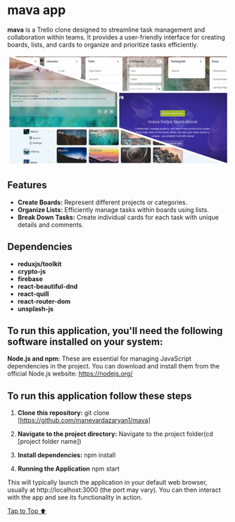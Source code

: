 <a id='top'></a>

<h1>mava app</h1>

<strong>mava</strong> is a Trello clone designed to streamline task management and collaboration within teams. It provides a user-friendly interface for creating boards, lists, and cards to organize and prioritize tasks efficiently.

![mava(Trello clone) collage](src/images/README-Collage.webp "mava app")

## Features

- **Create Boards:** Represent different projects or categories.
- **Organize Lists:** Efficiently manage tasks within boards using lists.
- **Break Down Tasks:** Create individual cards for each task with unique details and comments.

## Dependencies

- **reduxjs/toolkit**
- **crypto-js**
- **firebase**
- **react-beautiful-dnd**
- **react-quill**
- **react-router-dom**
- **unsplash-js**

## To run this application, you'll need the following software installed on your system:

**Node.js and npm:** These are essential for managing JavaScript dependencies in the project. You can download and install them from the official Node.js website: https://nodejs.org/

## To run this application follow these steps

1. **Clone this repository:**
   git clone [https://github.com/manevardazaryan1/mava]

2. **Navigate to the project directory:**
    Navigate to the project folder(cd [project folder name])

3. **Install dependencies:**
    npm install

4. **Running the Application**
    npm start

This will typically launch the application in your default web browser, usually at http://localhost:3000 (the port may vary). You can then interact with the app and see its functionality in action.

[Tap to Top ⬆](#top)
